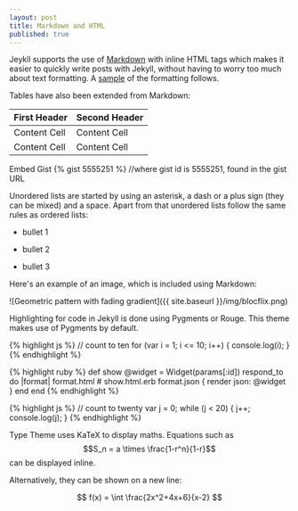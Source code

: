 ```yaml
---
layout: post
title: Markdown and HTML
published: true
---
```


Jeykll supports the use of [Markdown](http://daringfireball.net/projects/markdown/syntax) with inline HTML tags which makes it easier to quickly write posts with Jekyll, without having to worry too much about text formatting. A [sample](http://www.google.com) of the formatting follows.

Tables have also been extended from Markdown:

First Header  | Second Header
------------- | -------------
Content Cell  | Content Cell
Content Cell  | Content Cell

Embed Gist
{% gist 5555251 %} //where gist id is 5555251, found in the gist URL

Unordered lists are started by using an asterisk, a dash or a plus sign (they can be mixed) and a space. Apart from that unordered lists follow the same rules as ordered lists:

* bullet 1
+ bullet 2
- bullet 3

Here's an example of an image, which is included using Markdown:

![Geometric pattern with fading gradient]({{ site.baseurl }}/img/blocflix.png)

Highlighting for code in Jekyll is done using Pygments or Rouge. This theme makes use of Pygments by default.

{% highlight js %}
// count to ten
for (var i = 1; i <= 10; i++) {
    console.log(i);
}
{% endhighlight %}

{% highlight ruby %}
def show
  @widget = Widget(params[:id])
  respond_to do |format|
    format.html # show.html.erb
    format.json { render json: @widget }
  end
end
{% endhighlight %}

{% highlight js %}
// count to twenty
var j = 0;
while (j < 20) {
    j++;
    console.log(j);
}
{% endhighlight %}

Type Theme uses KaTeX to display maths. Equations such as $$S_n = a \times \frac{1-r^n}{1-r}$$ can be displayed inline.

Alternatively, they can be shown on a new line:

$$ f(x) = \int \frac{2x^2+4x+6}{x-2} $$

